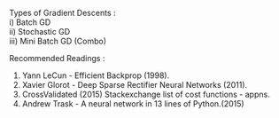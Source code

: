   
    
  
Types of Gradient Descents :  
i)   Batch GD  
ii)  Stochastic GD  
iii) Mini Batch GD (Combo)  

  
  
Recommended Readings :  

1.  Yann LeCun - Efficient Backprop (1998).  
2.  Xavier Glorot - Deep Sparse Rectifier Neural Networks (2011).  
3.  CrossValidated (2015) Stackexchange list of cost functions - appns.  
4.  Andrew Trask - A neural network in 13 lines of Python.(2015)
